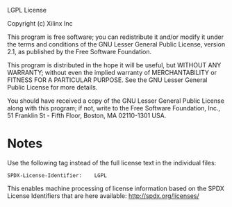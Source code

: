 LGPL License

Copyright (c) Xilinx Inc

This program is free software; you can redistribute it and/or modify it
under the terms and conditions of the GNU Lesser General Public License,
version 2.1, as published by the Free Software Foundation.

This program is distributed in the hope it will be useful, but WITHOUT
ANY WARRANTY; without even the implied warranty of MERCHANTABILITY or
FITNESS FOR A PARTICULAR PURPOSE.  See the GNU Lesser General Public License for
more details.

You should have received a copy of the GNU Lesser General Public License along with
this program; if not, write to the Free Software Foundation, Inc.,
51 Franklin St - Fifth Floor, Boston, MA 02110-1301 USA.


Notes
=========================================

Use the following tag instead of the full license text in the individual files:

	SPDX-License-Identifier:    LGPL

This enables machine processing of license information based on the SPDX License Identifiers that are here available: http://spdx.org/licenses/
